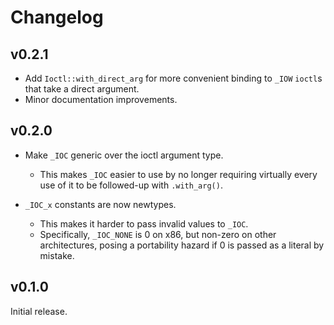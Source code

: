 # Changelog

## v0.2.1

- Add `Ioctl::with_direct_arg` for more convenient binding to `_IOW` `ioctl`s that take a direct argument.
- Minor documentation improvements.

## v0.2.0

- Make `_IOC` generic over the ioctl argument type.
  - This makes `_IOC` easier to use by no longer requiring virtually every use of it to be followed-up with `.with_arg()`.

- `_IOC_x` constants are now newtypes.
  - This makes it harder to pass invalid values to `_IOC`.
  - Specifically, `_IOC_NONE` is 0 on x86, but non-zero on other architectures, posing a portability hazard if 0 is passed as a literal by mistake.

## v0.1.0

Initial release.
